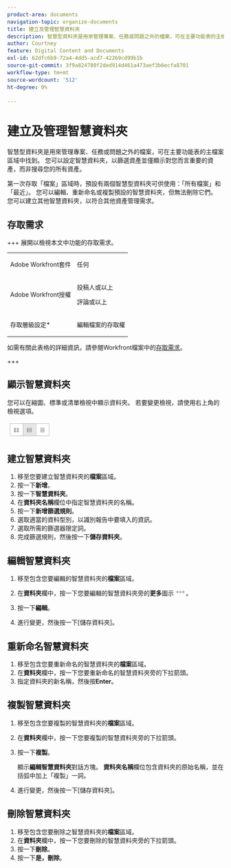 ```yaml
---
product-area: documents
navigation-topic: organize-documents
title: 建立及管理智慧資料夾
description: 智慧型資料夾是用來管理專案、任務或問題之外的檔案，可在主要功能表的主檔案區域中找到。 您可以設定智慧資料夾，以篩選資產並僅顯示對您而言重要的資產，而非搜尋您的所有資產。
author: Courtney
feature: Digital Content and Documents
exl-id: 62dfc6b9-72a4-4dd5-acd7-42269cd99b1b
source-git-commit: 3f9a824780f2ded914d461a473aef3b6ecfa8701
workflow-type: tm+mt
source-wordcount: '512'
ht-degree: 0%

---
```


# 建立及管理智慧資料夾

智慧型資料夾是用來管理專案、任務或問題之外的檔案，可在主要功能表的主檔案區域中找到。 您可以設定智慧資料夾，以篩選資產並僅顯示對您而言重要的資產，而非搜尋您的所有資產。

第一次存取「檔案」區域時，預設有兩個智慧型資料夾可供使用：「所有檔案」和「最近」。 您可以編輯、重新命名或複製預設的智慧資料夾，但無法刪除它們。 您可以建立其他智慧資料夾，以符合其他資產管理需求。

## 存取需求

+++ 展開以檢視本文中功能的存取需求。

<table style="table-layout:auto"> 
 <col> 
 <col> 
 <tbody> 
  <tr> 
   <td role="rowheader">Adobe Workfront套件</td> 
   <td> <p>任何</p> </td> 
  </tr> 
  <tr> 
   <td role="rowheader">Adobe Workfront授權</td> 
   <td> 
   <p>投稿人或以上</p>
   <p>評論或以上</p> </td> 
  </tr> 
  <tr> 
   <td role="rowheader">存取層級設定*</td> 
   <td> <p>編輯檔案的存取權</p> </td> 
  </tr> 
 </tbody> 
</table>

如需有關此表格的詳細資訊，請參閱Workfront檔案中的[存取需求](/help/quicksilver/administration-and-setup/add-users/access-levels-and-object-permissions/access-level-requirements-in-documentation.md)。

+++

## 顯示智慧資料夾 

您可以在縮圖、標準或清單檢視中顯示資料夾。 若要變更檢視，請使用右上角的檢視選項。

![編輯智慧資料夾](assets/screenshot-2016-07-07-12.46.54.png)

## 建立智慧資料夾 

1. 移至您要建立智慧資料夾的&#x200B;**檔案**&#x200B;區域。
1. 按一下&#x200B;**新增**。
1. 按一下&#x200B;**智慧資料夾**。
1. 在&#x200B;**資料夾名稱**&#x200B;欄位中指定智慧資料夾的名稱。
1. 按一下&#x200B;**新增篩選規則**。
1. 選取適當的資料型別，以識別報告中要填入的資訊。
1. 選取所需的篩選器限定詞。 
1. 完成篩選規則，然後按一下&#x200B;**儲存資料夾**。

## 編輯智慧資料夾 

1. 移至包含您要編輯的智慧資料夾的&#x200B;**檔案**&#x200B;區域。
1. 在&#x200B;**資料夾**&#x200B;欄中，按一下您要編輯的智慧資料夾旁的&#x200B;**更多**&#x200B;圖示![更多功能表](assets/more-icon.png)。
1. 按一下&#x200B;**編輯**。

1. 進行變更，然後按一下[儲存資料夾]。**&#x200B;**

## 重新命名智慧資料夾 

1. 移至包含您要重新命名的智慧資料夾的&#x200B;**檔案**&#x200B;區域。
1. 在&#x200B;**資料夾**&#x200B;欄中，按一下您要重新命名的智慧資料夾旁的下拉箭頭。
1. 指定資料夾的新名稱，然後按&#x200B;**Enter**。

## 複製智慧資料夾

1. 移至包含您要複製的智慧資料夾的&#x200B;**檔案**&#x200B;區域。
1. 在&#x200B;**資料夾**&#x200B;欄中，按一下您要複製的智慧資料夾旁的下拉箭頭。
1. 按一下&#x200B;**複製**。

   顯示&#x200B;**編輯智慧資料夾**&#x200B;對話方塊。 **資料夾名稱**&#x200B;欄位包含資料夾的原始名稱，並在括弧中加上「複製」一詞。

1. 進行變更，然後按一下[儲存資料夾]。**&#x200B;**

## 刪除智慧資料夾

1. 移至包含您要刪除之智慧資料夾的&#x200B;**檔案**&#x200B;區域。
1. 在&#x200B;**資料夾**&#x200B;欄中，按一下您要刪除的智慧資料夾旁的下拉箭頭。
1. 按一下&#x200B;**刪除**。
1. 按一下&#x200B;**是，刪除**。
